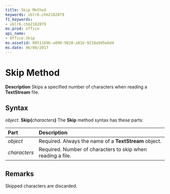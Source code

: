 ```yaml
---
title: Skip Method
keywords: vblr6.chm2182079
f1_keywords:
- vblr6.chm2182079
ms.prod: office
api_name:
- Office.Skip
ms.assetid: 0951169b-a890-9828-a81b-9218a9d5ebd4
ms.date: 06/08/2017
---
```



# Skip Method



 **Description**
Skips a specified number of characters when reading a  **TextStream** file.

## Syntax

_object_. **Skip(**_characters_**)**
The  **Skip** method syntax has these parts:


|**Part**|**Description**|
|:-----|:-----|
| _object_|Required. Always the name of a  **TextStream** object.|
| _characters_|Required. Number of characters to skip when reading a file.|

## Remarks

Skipped characters are discarded.

